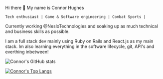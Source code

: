   Hi there 👋 My name is Connor Hughes
  
    Tech enthusiast | Game & Software engineering | Combat Sports |

Currently working @NesloTechnologies and soaking up as much technical and business skills as possible.


I am a full stack dev mainly using Ruby on Rails and React.js as my main stack. Im also learning everything in the software lifecycle, git, API's and everthing inbetween!

![Connor's GitHub stats](https://github-readme-stats.vercel.app/api?username=Connor-Hughes-Nes&count_private=true&show_icons=true&theme=dark&hide=issues)

[![Connor's Top Langs](https://github-readme-stats.vercel.app/api/top-langs/?username=Connor-Hughes-Nes)](https://github.com/anuraghazra/github-readme-stats)

